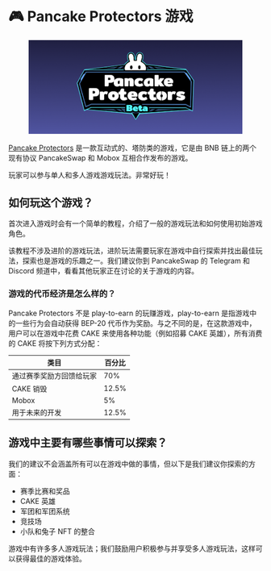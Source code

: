 # 🎮 Pancake Protectors 游戏

<figure><img src="../../.gitbook/assets/logo (1).png" alt=""><figcaption></figcaption></figure>

[Pancake Protectors](https://protectors.pancakeswap.finance/) 是一款互动式的、塔防类的游戏，它是由 BNB 链上的两个现有协议 PancakeSwap 和 Mobox 互相合作发布的游戏。

玩家可以参与单人和多人游戏游戏玩法。非常好玩！&#x20;

## 如何玩这个游戏？

首次进入游戏时会有一个简单的教程，介绍了一般的游戏玩法和如何使用初始游戏角色。&#x20;

该教程不涉及进阶的游戏玩法，进阶玩法需要玩家在游戏中自行探索并找出最佳玩法，探索也是游戏的乐趣之一。我们建议你到 PancakeSwap 的 Telegram 和 Discord 频道中，看看其他玩家正在讨论的关于游戏的内容。&#x20;

### 游戏的代币经济是怎么样的？&#x20;

Pancake Protectors 不是 play-to-earn 的玩赚游戏，play-to-earn 是指游戏中的一些行为会自动获得 BEP-20 代币作为奖励。与之不同的是，在这款游戏中，用户可以在游戏中花费 CAKE 来使用各种功能（例如招募 CAKE 英雄），所有消费的 CAKE 将按下列方式分配：

| 类目           | 百分比   |
| ------------ | ----- |
| 通过赛季奖励方回馈给玩家 | 70%   |
| CAKE 销毁      | 12.5% |
| Mobox        | 5%    |
| 用于未来的开发      | 12.5% |

## 游戏中主要有哪些事情可以探索？&#x20;

我们的建议不会涵盖所有可以在游戏中做的事情，但以下是我们建议你探索的方面：&#x20;

* 赛季比赛和奖品&#x20;
* CAKE 英雄&#x20;
* 军团和军团系统&#x20;
* 竞技场&#x20;
* 小队和兔子 NFT 的整合&#x20;

游戏中有许多多人游戏玩法；我们鼓励用户积极参与并享受多人游戏玩法，这样可以获得最佳的游戏体验。
